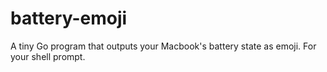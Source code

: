 # battery-emoji
A tiny Go program that outputs your Macbook's battery state as emoji. For your shell prompt.

